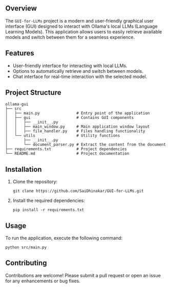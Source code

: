 ## Overview
The `GUI-for-LLMs` project is a modern and user-friendly graphical user interface (GUI) designed to interact with Ollama's local LLMs (Language Learning Models). This application allows users to easily retrieve available models and switch between them for a seamless experience.

## Features
- User-friendly interface for interacting with local LLMs.
- Options to automatically retrieve and switch between models.
- Chat interface for real-time interaction with the selected model.

## Project Structure
```
ollama-gui
├── src
│   ├── main.py                # Entry point of the application
│   ├── gui                    # Contains GUI components
│   │   ├── __init__.py
│   │   ├── main_window.py     # Main application window layout
│   │   ├── file_handler.py    # Files handling functionality
│   └── utils                  # Utility functions
│       ├── __init__.py
│       └── document_parser.py # Extract the content from the document
├── requirements.txt           # Project dependencies
└── README.md                  # Project documentation
```

## Installation
1. Clone the repository:
   ```
   git clone https://github.com/SaiDhinakar/GUI-for-LLMs.git
   ```
   
2. Install the required dependencies:
   ```
   pip install -r requirements.txt
   ```

## Usage
To run the application, execute the following command:
```
python src/main.py
```

## Contributing
Contributions are welcome! Please submit a pull request or open an issue for any enhancements or bug fixes.
